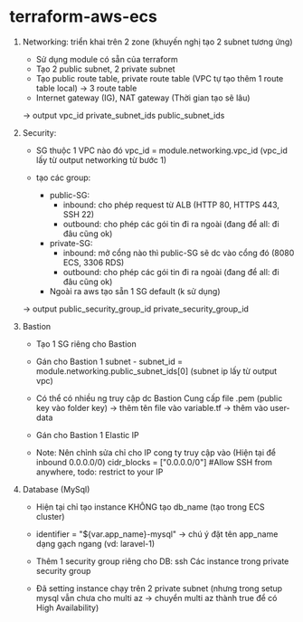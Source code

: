 # terraform-aws-ecs

1. Networking: triển khai trên 2 zone (khuyến nghị tạo 2 subnet tương ứng)
    - Sử dụng module có sẵn của terraform
    - Tạo 2 public subnet, 2 private subnet
    - Tạo public route table, private route table (VPC tự tạo thêm 1 route table local) -> 3 route table
    - Internet gateway (IG), NAT gateway (Thời gian tạo sẽ lâu)

    -> output
        vpc_id
        private_subnet_ids
        public_subnet_ids

2. Security: 
    - SG thuộc 1 VPC nào đó
        vpc_id = module.networking.vpc_id (vpc_id lấy từ output networking từ bước 1)

    - tạo các group: 
        - public-SG: 
            - inbound: cho phép request từ ALB (HTTP 80, HTTPS 443, SSH 22)
            - outbound: cho phép các gói tin đi ra ngoài (đang để all: đi đâu cũng ok)
        - private-SG: 
            - inbound: mở cổng nào thì public-SG sẽ dc vào cổng đó (8080 ECS, 3306 RDS)
            - outbound: cho phép các gói tin đi ra ngoài (đang để all: đi đâu cũng ok)
        - Ngoài ra aws tạo sẵn 1 SG default (k sử dụng)

    -> output
        public_security_group_id
        private_security_group_id

3. Bastion
    - Tạo 1 SG riêng cho Bastion
    - Gán cho Bastion 1 subnet - 
        subnet_id = module.networking.public_subnet_ids[0] (subnet ip lấy từ output vpc)
    

    - Có thể có nhiều ng truy cập dc Bastion 
        Cung cấp file .pem (public key vào folder key) -> thêm tên file vào variable.tf -> thêm vào user-data

    - Gán cho Bastion 1 Elastic IP
    
    - Note: Nên chỉnh sửa chỉ cho IP cong ty truy cập vào (Hiện tại để inbound 0.0.0.0/0)
        cidr_blocks = ["0.0.0.0/0"] #Allow SSH from anywhere, todo: restrict to your IP
    
4. Database (MySql)
    - Hiện tại chỉ tạo instance KHÔNG tạo db_name (tạo trong ECS cluster)
    - identifier = "${var.app_name}-mysql" -> chú ý đặt tên app_name dạng gạch ngang (vd: laravel-1)
    - Thêm 1 security group riêng cho DB: 
        ssh 
        Các instance trong private security group
        
    - Đã setting instance chạy trên 2 private subnet
        (nhưng trong setup mysql vẫn chưa cho multi az
        -> chuyển multi az thành true để có  High Availability)

    